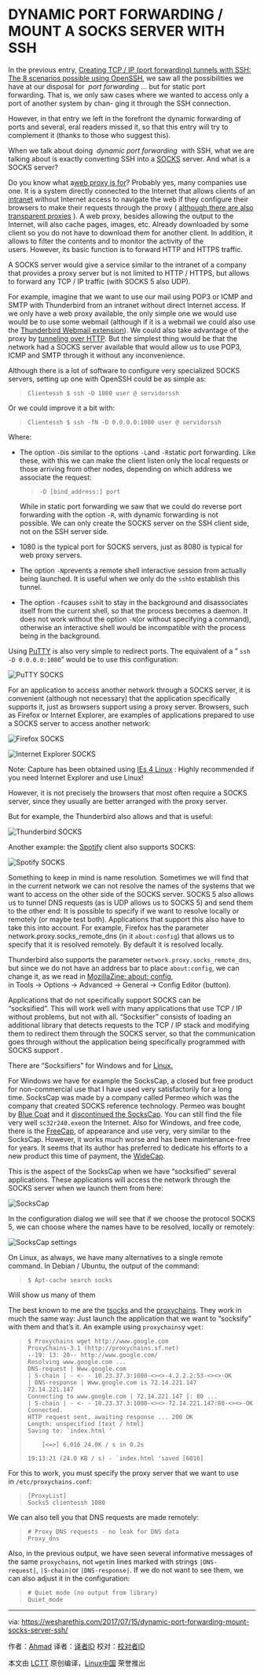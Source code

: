 DYNAMIC PORT FORWARDING / MOUNT A SOCKS SERVER WITH SSH
=================

In the previous entry, [Creating TCP / IP (port forwarding) tunnels with SSH: The 8 scenarios possible using OpenSSH][17], we saw all the possibilities we have at our disposal for  _port forwarding_ … but for static port forwarding. That is, we only saw cases where we wanted to access only a port of another system by chan- ging it through the SSH connection.

However, in that entry we left in the forefront the dynamic forwarding of ports and several, eral readers missed it, so that this entry will try to complement it (thanks to those who suggest this).

When we talk about doing  _dynamic port forwarding_  with SSH, what we are talking about is exactly converting SSH into a [SOCKS][2] server. And what is a SOCKS server?

Do you know what a[web proxy is for][3]? Probably yes, many companies use one. It is a system directly connected to the Internet that allows clients of an [intranet][4] without Internet access to navigate the web if they configure their browsers to make their requests through the proxy ( [although there are also transparent proxies][5] ). A web proxy, besides allowing the output to the Internet, will also cache pages, images, etc. Already downloaded by some client so you do not have to download them for another client. In addition, it allows to filter the contents and to monitor the activity of the users. However, its basic function is to forward HTTP and HTTPS traffic.

A SOCKS server would give a service similar to the intranet of a company that provides a proxy server but is not limited to HTTP / HTTPS, but allows to forward any TCP / IP traffic (with SOCKS 5 also UDP).

For example, imagine that we want to use our mail using POP3 or ICMP and SMTP with Thunderbird from an intranet without direct Internet access. If we only have a web proxy available, the only simple one we would use would be to use some webmail (although if it is a webmail we could also use the [Thunderbird Webmail extension][6]). We could also take advantage of the proxy by [tunneling over HTTP][7]. But the simplest thing would be that the network had a SOCKS server available that would allow us to use POP3, ICMP and SMTP through it without any inconvenience.

Although there is a lot of software to configure very specialized SOCKS servers, setting up one with OpenSSH could be as simple as:

> ```
> Clientessh $ ssh -D 1080 user @ servidorssh
> ```

Or we could improve it a bit with:

> ```
> Clientessh $ ssh -fN -D 0.0.0.0:1080 user @ servidorssh
> ```

Where:

*   The option `-D`is similar to the options `-L`and `-R`static port forwarding. Like these, with this we can make the client listen only the local requests or those arriving from other nodes, depending on which address we associate the request:

    > ```
    > -D [bind_address:] port
    > ```

    While in static port forwarding we saw that we could do reverse port forwarding with the option `-R`, with dynamic forwarding is not possible. We can only create the SOCKS server on the SSH client side, not on the SSH server side.

*   1080 is the typical port for SOCKS servers, just as 8080 is typical for web proxy servers.

*   The option `-N`prevents a remote shell interactive session from actually being launched. It is useful when we only do the `ssh`to establish this tunnel.

*   The option `-f`causes `ssh`it to stay in the background and disassociates itself from the current shell, so that the process becomes a daemon. It does not work without the option `-N`(or without specifying a command), otherwise an interactive shell would be incompatible with the process being in the background.

Using <noindex style="box-sizing: inherit;">[PuTTY][8]</noindex> is also very simple to redirect ports. The equivalent of a ” `ssh -D 0.0.0.0:1080`” would be to use this configuration:

![PuTTY SOCKS](https://wesharethis.com/wp-content/uploads/2017/07/putty_socks.png)

For an application to access another network through a SOCKS server, it is convenient (although not necessary) that the application specifically supports it, just as browsers support using a proxy server. Browsers, such as Firefox or Internet Explorer, are examples of applications prepared to use a SOCKS server to access another network:

![Firefox SOCKS](https://wesharethis.com/wp-content/uploads/2017/07/firefox_socks.png)

![Internet Explorer SOCKS](https://wesharethis.com/wp-content/uploads/2017/07/internetexplorer_socks.png)

Note: Capture has been obtained using <noindex style="box-sizing: inherit;">[IEs 4 Linux][1]</noindex> : Highly recommended if you need Internet Explorer and use Linux!

However, it is not precisely the browsers that most often require a SOCKS server, since they usually are better arranged with the proxy server.

But for example, the Thunderbird also allows and that is useful:

![Thunderbird SOCKS](https://wesharethis.com/wp-content/uploads/2017/07/thunderbird_socks.png)

Another example: the <noindex style="box-sizing: inherit;">[Spotify][9]</noindex> client also supports SOCKS:

![Spotify SOCKS](https://wesharethis.com/wp-content/uploads/2017/07/spotify_socks.png)

Something to keep in mind is name resolution. Sometimes we will find that in the current network we can not resolve the names of the systems that we want to access on the other side of the SOCKS server. SOCKS 5 also allows us to tunnel DNS requests (as is UDP allows us to SOCKS 5) and send them to the other end: It is possible to specify if we want to resolve locally or remotely (or maybe test both). Applications that support this also have to take this into account. For example, Firefox has the parameter network.proxy.socks_remote_dns (in it `about:config`) that allows us to specify that it is resolved remotely. By default it is resolved locally.

Thunderbird also supports the parameter `network.proxy.socks_remote_dns`, but since we do not have an address bar to place `about:config`, we can change it, as we read in [MozillaZine: about: config][10], in Tools → Options → Advanced → General → Config Editor (button).

Applications that do not specifically support SOCKS can be “socksified”. This will work well with many applications that use TCP / IP without problems, but not with all. “Socksifier” consists of loading an additional library that detects requests to the TCP / IP stack and modifying them to redirect them through the SOCKS server, so that the communication goes through without the application being specifically programmed with SOCKS support .

There are “Socksifiers” for Windows and for [Linux.][18]

For Windows we have for example the SocksCap, a closed but free product for non-commercial use that I have used very satisfactorily for a long time. SocksCap was made by a company called Permeo which was the company that created SOCKS reference technology. Permeo was bought by [Blue Coat][11] and it [discontinued the SocksCap][12]. You can still find the file very well `sc32r240.exe`on the Internet. Also for Windows, and free code, there is the [FreeCap][13], of appearance and use very, very similar to the SocksCap. However, it works much worse and has been maintenance-free for years. It seems that its author has preferred to dedicate his efforts to a new product this time of payment, the [WideCap][14].

This is the aspect of the SocksCap when we have “socksified” several applications. These applications will access the network through the SOCKS server when we launch them from here:

![SocksCap](https://wesharethis.com/wp-content/uploads/2017/07/sockscap.png)

In the configuration dialog we will see that if we choose the protocol SOCKS 5, we can choose where the names have to be resolved, locally or remotely:

![SocksCap settings](https://wesharethis.com/wp-content/uploads/2017/07/sockscap_settings.png)

On Linux, as always, we have many alternatives to a single remote command. In Debian / Ubuntu, the output of the command:

> ```
> $ Apt-cache search socks
> ```

Will show us many of them

The best known to me are the [tsocks][15] and the [proxychains][16]. They work in much the same way: Just launch the application that we want to “socksify” with them and that’s it. An example using `proxychains`y `wget`:

> ```
> $ Proxychains wget http://www.google.com
> ProxyChains-3.1 (http://proxychains.sf.net)
> --19: 13: 20-- http://www.google.com/
> Resolving www.google.com ... 
> DNS-request | Www.google.com
> | S-chain | - <- - 10.23.37.3:1080-<><>-4.2.2.2:53-<><>-OK
> | DNS-response | Www.google.com is 72.14.221.147
> 72.14.221.147
> Connecting to www.google.com | 72.14.221.147 |: 80 ... 
> | S-chain | - <- - 10.23.37.3:1080-<><>-72.14.221.147:80-<><>-OK
> Connected.
> HTTP request sent, awaiting response ... 200 OK
> Length: unspecified [text / html]
> Saving to: `index.html '
> 
>     [<=>] 6,016 24.0K / s in 0.2s
> 
> 19:13:21 (24.0 KB / s) - `index.html 'saved [6016]
> ```

For this to work, you must specify the proxy server that we want to use in `/etc/proxychains.conf`:

> ```
> [ProxyList]
> Socks5 clientessh 1080
> ```

We can also tell you that DNS requests are made remotely:

> ```
> # Proxy DNS requests - no leak for DNS data
> Proxy_dns
> ```

Also, in the previous output, we have seen several informative messages of the same `proxychains`, not `wget`in lines marked with strings `|DNS-request|`, `|S-chain|`or `|DNS-response|`. If we do not want to see them, we can also adjust it in the configuration:

> ```
> # Quiet mode (no output from library)
> Quiet_mode
> ```

--------------------------------------------------------------------------------

via: https://wesharethis.com/2017/07/15/dynamic-port-forwarding-mount-socks-server-ssh/

作者：[Ahmad][a]
译者：[译者ID](https://github.com/译者ID)
校对：[校对者ID](https://github.com/校对者ID)

本文由 [LCTT](https://github.com/LCTT/TranslateProject) 原创编译，[Linux中国](https://linux.cn/) 荣誉推出

[a]:https://wesharethis.com/author/ahmad/
[1]:https://wesharethis.com/goto/http://www.tatanka.com.br/ies4linux/page/Main_Page
[2]:https://wesharethis.com/goto/http://en.wikipedia.org/wiki/SOCKS
[3]:https://wesharethis.com/goto/http://en.wikipedia.org/wiki/Proxy_server
[4]:https://wesharethis.com/goto/http://en.wikipedia.org/wiki/Intranet
[5]:https://wesharethis.com/goto/http://en.wikipedia.org/wiki/Proxy_server#Transparent_and_non-transparent_proxy_server
[6]:https://wesharethis.com/goto/http://webmail.mozdev.org/
[7]:https://wesharethis.com/goto/http://en.wikipedia.org/wiki/HTTP_tunnel_(software)
[8]:https://wesharethis.com/goto/http://www.chiark.greenend.org.uk/~sgtatham/putty/download.html
[9]:https://wesharethis.com/goto/https://www.spotify.com/int/download/linux/
[10]:https://wesharethis.com/goto/http://kb.mozillazine.org/About:config
[11]:https://wesharethis.com/goto/http://www.bluecoat.com/
[12]:https://wesharethis.com/goto/http://www.bluecoat.com/products/sockscap
[13]:https://wesharethis.com/goto/http://www.freecap.ru/eng/
[14]:https://wesharethis.com/goto/http://widecap.ru/en/support/
[15]:https://wesharethis.com/goto/http://tsocks.sourceforge.net/
[16]:https://wesharethis.com/goto/http://proxychains.sourceforge.net/
[17]:https://wesharethis.com/2017/07/14/creating-tcp-ip-port-forwarding-tunnels-ssh-8-possible-scenarios-using-openssh/
[18]:https://wesharethis.com/2017/07/10/linux-swap-partition/
